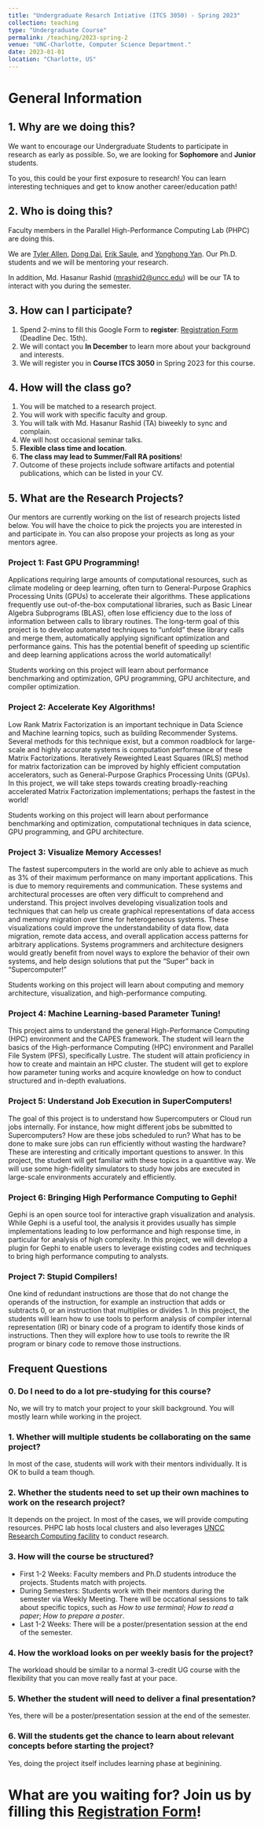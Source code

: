 ```yaml
---
title: "Undergraduate Resarch Intiative (ITCS 3050) - Spring 2023"
collection: teaching
type: "Undergraduate Course"
permalink: /teaching/2023-spring-2
venue: "UNC-Charlotte, Computer Science Department."
date: 2023-01-01
location: "Charlotte, US"
---
```

# General Information

## 1. Why are we doing this?
We want to encourage our Undergraduate Students to participate in research as early as possible. So, we are looking for **Sophomore** and **Junior** students.

To you, this could be your first exposure to research! You can learn interesting techniques and get to know another career/education path!

## 2. Who is doing this?
Faculty members in the Parallel High-Performance Computing Lab (PHPC) are doing this. 

We are [Tyler Allen](https://webpages.charlotte.edu/~tallen93/), [Dong Dai](http://daidong.github.io), [Erik Saule](https://webpages.charlotte.edu/~esaule/public-website/welcome.html), and [Yonghong Yan](https://passlab.github.io/yanyh/). Our Ph.D. students and we will be mentoring your research. 

In addition, Md. Hasanur Rashid (mrashid2@uncc.edu) will be our TA to interact with you during the semester.

## 3. How can I participate?
1. Spend 2-mins to fill this Google Form to **register**: [Registration Form](https://forms.gle/RgGJBwAGFJfnPCFRA) (Deadline Dec. 15th).
2. We will contact you **In December** to learn more about your background and interests.
3. We will register you in **Course ITCS 3050** in Spring 2023 for this course.

## 4. How will the class go?
1. You will be matched to a research project.
2. You will work with specific faculty and group.
3. You will talk with Md. Hasanur Rashid (TA) biweekly to sync and complain.
4. We will host occasional seminar talks.
5. **Flexible class time and location**.
6. **The class may lead to Summer/Fall RA positions**!
7. Outcome of these projects include software artifacts and potential publications, which can be listed in your CV.

## 5. What are the Research Projects?
Our mentors are currently working on the list of research projects listed below. You will have the choice to pick the projects you are interested in and participate in. You can also propose your projects as long as your mentors agree. 

### Project 1: Fast GPU Programming!
Applications requiring large amounts of computational resources, such as climate modeling or deep learning, often turn to General-Purpose Graphics Processing Units (GPUs) to accelerate their algorithms. These applications frequently use out-of-the-box computational libraries, such as Basic Linear Algebra Subprograms (BLAS), often lose efficiency due to the loss of information between calls to library routines. The long-term goal of this project is to develop automated techniques to “unfold” these library calls and merge them, automatically applying significant optimization and performance gains. This has the potential benefit of speeding up scientific and deep learning applications across the world automatically!

Students working on this project will learn about performance benchmarking and optimization, GPU programming, GPU architecture, and compiler optimization. 

### Project 2: Accelerate Key Algorithms!
Low Rank Matrix Factorization is an important technique in Data Science and Machine learning topics, such as building Recommender Systems. Several methods for this technique exist, but a common roadblock for large-scale and highly accurate systems is computation performance of these Matrix Factorizations. Iteratively Reweighted Least Squares (IRLS) method for matrix factorization can be improved by highly efficient computation accelerators, such as General-Purpose Graphics Processing Units (GPUs). In this project, we will take steps towards creating broadly-reaching accelerated Matrix Factorization implementations; perhaps the fastest in the world!  

Students working on this project will learn about performance benchmarking and optimization, computational techniques in data science, GPU programming, and GPU architecture.

### Project 3: Visualize Memory Accesses!
The fastest supercomputers in the world are only able to achieve as much as 3% of their maximum performance on many important applications. This is due to memory requirements and communication. These systems and architectural processes are often very difficult to comprehend and understand. This project involves developing visualization tools and techniques that can help us create graphical representations of data access and memory migration over time for heterogeneous systems. These visualizations could improve the understandability of data flow, data migration, remote data access, and overall application access patterns for arbitrary applications. Systems programmers and architecture designers would greatly benefit from novel ways to explore the behavior of their own systems, and help design solutions that put the “Super” back in “Supercomputer!”

Students working on this project will learn about computing and memory architecture, visualization, and high-performance computing. 

### Project 4: Machine Learning-based Parameter Tuning!
This project aims to understand the general High-Performance Computing (HPC) environment and the CAPES framework. The student will learn the basics of the High-performance Computing (HPC) environment and Parallel File System (PFS), specifically Lustre. The student will attain proficiency in how to create and maintain an HPC cluster. The student will get to explore how parameter tuning works and acquire knowledge on how to conduct structured and in-depth evaluations.

### Project 5: Understand Job Execution in SuperComputers!
The goal of this project is to understand how Supercomputers or Cloud run jobs internally. For instance, how might different jobs be submitted to Supercomputers? How are these jobs scheduled to run? What has to be done to make sure jobs can run efficiently without wasting the hardware? These are interesting and critically important questions to answer. In this project, the student will get familiar with these topics in a quantitive way. We will use some high-fidelity simulators to study how jobs are executed in large-scale environments accurately and efficiently.


### Project 6: Bringing High Performance Computing to Gephi!
Gephi is an open source tool for interactive graph visualization and analysis. While Gephi is a useful tool, the analysis it provides usually has simple implementations leading to low performance and high response time, in particular for analysis of high complexity. In this project, we will develop a plugin for Gephi to enable users to leverage existing codes and techniques to bring high performance computing to analysts.


### Project 7: Stupid Compilers!
One kind of redundant instructions are those that do not change the operands of the instruction, for example an instruction that adds or subtracts 0, or an instruction that multiplies or divides 1. In this project, the students will learn how to use tools to perform analysis of compiler internal representation (IR) or binary code of a program to identify those kinds of instructions. Then they will explore how to use tools to rewrite the IR program or binary code to remove those instructions.

## Frequent Questions

### 0. Do I need to do a lot pre-studying for this course?

No, we will try to match your project to your skill background. You will mostly learn while working in the project.

### 1. Whether will multiple students be collaborating on the same project?

In most of the case, students will work with their mentors individually. It is OK to build a team though. 

### 2. Whether the students need to set up their own machines to work on the research project?

It depends on the project. In most of the cases, we will provide computing resources. PHPC lab hosts local clusters and also leverages [UNCC Research Computing facility](https://oneit.charlotte.edu/urc) to conduct research.

### 3. How will the course be structured?

* First 1-2 Weeks: Faculty members and Ph.D students introduce the projects. Students match with projects.
* During Semesters: Students work with their mentors during the semester via Weekly Meeting. There will be occational sessions to talk about specific topics, such as _How to use terminal_; _How to read a paper_; _How to prepare a poster_.
* Last 1-2 Weeks: There will be a poster/presentation session at the end of the semester.

### 4. How the workload looks on per weekly basis for the project?

The workload should be similar to a normal 3-credit UG course with the flexibility that you can move really fast at your pace.

### 5. Whether the student will need to deliver a final presentation?

Yes, there will be a poster/presentation session at the end of the semester.

### 6. Will the students get the chance to learn about relevant concepts before starting the project?

Yes, doing the project itself includes learning phase at beginining. 


# What are you waiting for? Join us by filling this [Registration Form](https://forms.gle/RgGJBwAGFJfnPCFRA)!
